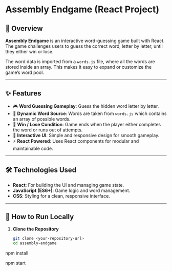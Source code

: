 # Assembly Endgame (React Project)

## 📖 Overview
**Assembly Endgame** is an interactive word-guessing game built with React.  
The game challenges users to guess the correct word, letter by letter, until they either win or lose.  

The word data is imported from a `words.js` file, where all the words are stored inside an array. This makes it easy to expand or customize the game’s word pool.

---

## ✨ Features
- 🎮 **Word Guessing Gameplay**: Guess the hidden word letter by letter.  
- 📝 **Dynamic Word Source**: Words are taken from `words.js` which contains an array of possible words.  
- 🚨 **Win / Lose Condition**: Game ends when the player either completes the word or runs out of attempts.  
- 🎨 **Interactive UI**: Simple and responsive design for smooth gameplay.  
- ⚡ **React Powered**: Uses React components for modular and maintainable code.  

---

## 🛠️ Technologies Used
- **React**: For building the UI and managing game state.  
- **JavaScript (ES6+)**: Game logic and word management.  
- **CSS**: Styling for a clean, responsive interface.  

---

## 🚀 How to Run Locally

1. **Clone the Repository**  
   ```bash
   git clone <your-repository-url>
   cd assembly-endgame

npm install

npm start


